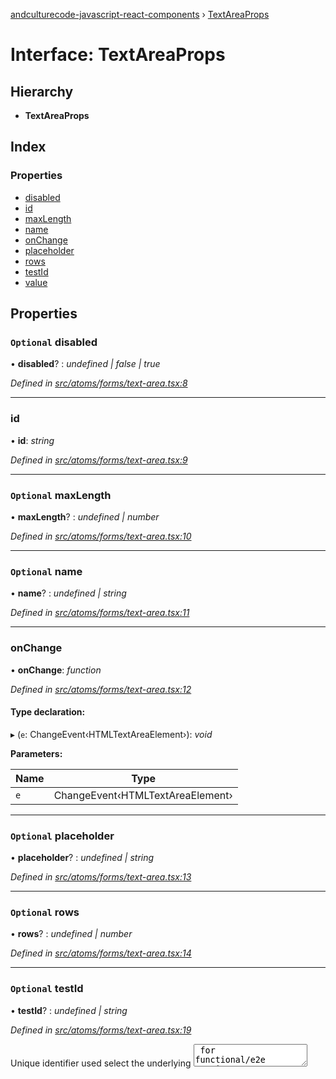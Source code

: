 [andculturecode-javascript-react-components](../README.md) › [TextAreaProps](textareaprops.md)

# Interface: TextAreaProps

## Hierarchy

* **TextAreaProps**

## Index

### Properties

* [disabled](textareaprops.md#optional-disabled)
* [id](textareaprops.md#id)
* [maxLength](textareaprops.md#optional-maxlength)
* [name](textareaprops.md#optional-name)
* [onChange](textareaprops.md#onchange)
* [placeholder](textareaprops.md#optional-placeholder)
* [rows](textareaprops.md#optional-rows)
* [testId](textareaprops.md#optional-testid)
* [value](textareaprops.md#optional-value)

## Properties

### `Optional` disabled

• **disabled**? : *undefined | false | true*

*Defined in [src/atoms/forms/text-area.tsx:8](https://github.com/AndcultureCode/AndcultureCode.JavaScript.React.Components/blob/1237fb1/src/atoms/forms/text-area.tsx#L8)*

___

###  id

• **id**: *string*

*Defined in [src/atoms/forms/text-area.tsx:9](https://github.com/AndcultureCode/AndcultureCode.JavaScript.React.Components/blob/1237fb1/src/atoms/forms/text-area.tsx#L9)*

___

### `Optional` maxLength

• **maxLength**? : *undefined | number*

*Defined in [src/atoms/forms/text-area.tsx:10](https://github.com/AndcultureCode/AndcultureCode.JavaScript.React.Components/blob/1237fb1/src/atoms/forms/text-area.tsx#L10)*

___

### `Optional` name

• **name**? : *undefined | string*

*Defined in [src/atoms/forms/text-area.tsx:11](https://github.com/AndcultureCode/AndcultureCode.JavaScript.React.Components/blob/1237fb1/src/atoms/forms/text-area.tsx#L11)*

___

###  onChange

• **onChange**: *function*

*Defined in [src/atoms/forms/text-area.tsx:12](https://github.com/AndcultureCode/AndcultureCode.JavaScript.React.Components/blob/1237fb1/src/atoms/forms/text-area.tsx#L12)*

#### Type declaration:

▸ (`e`: ChangeEvent‹HTMLTextAreaElement›): *void*

**Parameters:**

Name | Type |
------ | ------ |
`e` | ChangeEvent‹HTMLTextAreaElement› |

___

### `Optional` placeholder

• **placeholder**? : *undefined | string*

*Defined in [src/atoms/forms/text-area.tsx:13](https://github.com/AndcultureCode/AndcultureCode.JavaScript.React.Components/blob/1237fb1/src/atoms/forms/text-area.tsx#L13)*

___

### `Optional` rows

• **rows**? : *undefined | number*

*Defined in [src/atoms/forms/text-area.tsx:14](https://github.com/AndcultureCode/AndcultureCode.JavaScript.React.Components/blob/1237fb1/src/atoms/forms/text-area.tsx#L14)*

___

### `Optional` testId

• **testId**? : *undefined | string*

*Defined in [src/atoms/forms/text-area.tsx:19](https://github.com/AndcultureCode/AndcultureCode.JavaScript.React.Components/blob/1237fb1/src/atoms/forms/text-area.tsx#L19)*

Unique identifier used select the underlying <textarea> for functional/e2e testing

___

### `Optional` value

• **value**? : *undefined | string*

*Defined in [src/atoms/forms/text-area.tsx:20](https://github.com/AndcultureCode/AndcultureCode.JavaScript.React.Components/blob/1237fb1/src/atoms/forms/text-area.tsx#L20)*
